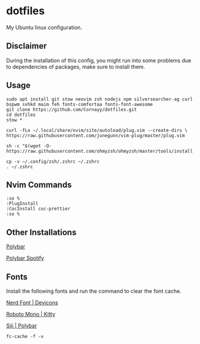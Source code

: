 # dotfiles
My Ubuntu linux configuration.

## Disclaimer
During the installation of this config, you might run into some problems due to dependencies of packages, make sure to install them.

## Usage

```
sudo apt install git stow neovim zsh nodejs npm silversearcher-ag curl bspwm sxhkd maim feh fonts-comfortaa fonts-font-awesome
git clone https://github.com/Cornayy/dotfiles.git
cd dotfiles
stow *

curl -fLo ~/.local/share/nvim/site/autoload/plug.vim --create-dirs \
https://raw.githubusercontent.com/junegunn/vim-plug/master/plug.vim

sh -c "$(wget -O- https://raw.githubusercontent.com/ohmyzsh/ohmyzsh/master/tools/install.sh)"

cp -v ~/.config/zsh/.zshrc ~/.zshrc
. ~/.zshrc
```

## Nvim Commands
```
:so %
:PlugInstall
:CocInstall coc-prettier
:so %
```

## Other Installations
[Polybar](https://github.com/polybar/polybar)

[Polybar Spotify](https://github.com/mihirlad55/polybar-spotify-module)

## Fonts
Install the following fonts and run the command to clear the font cache.

[Nerd Font | Devicons](https://github.com/ryanoasis/nerd-fonts/blob/master/patched-fonts/3270/Medium/complete/3270-Medium%20Nerd%20Font%20Complete%20Mono.otf)

[Roboto Mono | Kitty](https://fonts.google.com/specimen/Roboto+Mono)

[Siji | Polybar](https://github.com/stark/siji)

`fc-cache -f -v`

